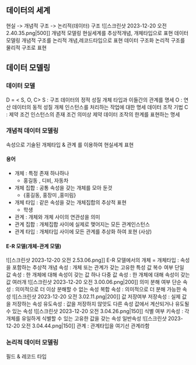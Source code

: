 ## 데이터의 세계
현실 -> 개념적 구조 -> 논리적(데이터) 구조
![[스크린샷 2023-12-20 오전 2.40.35.png|500]]
개념적 모델링
	현실세계를 추상적개념, 개체타입으로 표현
데이터 모델링
	개념적 구조를 논리적 개념,레코드타입으로 표현
데이터 구조화
	논리적 구조를 물리적 구조로 표현

## 데이터 모델링
### 데이터 모델
D = < S, O, C>
	S : 구조
		데이터의 정적 성질
		개체 타입과 이들간의 관계를 명세
	O : 연산
		데이터의 동적 성질
		개체 인스턴스를 처리하는 작업에 대한 명세
		데이터 조작 기법
	C : 제약 조건
		인스턴스의 존재 조건
		의미상 제약
		데이터 조작의 한계를 표현하는 명세

### 개념적 데이터 모델링
속성으로 기술된 개체타입 & 관계 를 이용하여 현실세계 표현
#### 용어
- 개체 : 특정 존재 하나하나
	- 홍길동 , 디비, 자동차
- 개체 집합 : 공통 속성을 갖는 개체를 모아 둔것
	- {홍길동, 홍장미 ,홍미림}
- 개체 타입 : 같은 속성을 갖는 개체집합의 추상적 표현
	- 학생
- 관계 : 개체와 개체 사이의 연관성을 의미
- 관계 집합 : 개체집합 사이에 실제로 맺어지는 모든 관계인스턴스
- 관계 타입 : 개체타입 사이에 모든 관계를 추상화 하여 포현 (사상)
#### E-R 모델(개체-관계 모델)

![[스크린샷 2023-12-20 오전 2.53.06.png]]
E-R 모델에서의 개체 = 개체타입 : 속성을 포함하는 추상적 개념
속성 : 개체 또는 관계가 갖는 고유한 특성
	값 복수 여부
		단일 값 속성 : 한 개체에 대해 속성이 갖는 값 하나
		다중 값 속성 : 한 개체에 대해 속성이 갖는 값 여러개
		![[스크린샷 2023-12-20 오전 3.00.06.png|200]]
	의미 분해 여부
		단순 속성 : 의미적으로 더 이상 분해할 수 없는 속성
		복합 속성 : 의미적으로 더 분해 가능한 속성
		![[스크린샷 2023-12-20 오전 3.02.11.png|200]]
	값 저장여부
		저장속성 : 실제 값을 저장하는 속성
		유도속성 : 값을 저장하지 않앗도 다른 속성 값에서 계산되거나 유도될 수 있는 속성
		![[스크린샷 2023-12-20 오전 3.04.26.png|150]]
	식별 여부
		키속성 : 각 개체를 유일하게 식별할 수 있는 고유한 값을 갖는 속성
		일반속성
		![[스크린샷 2023-12-20 오전 3.04.44.png|150]]
관계 : 관계타입을 여기선 관계라함

### 논리적 데이터 모델링
필드 & 레코드 타입